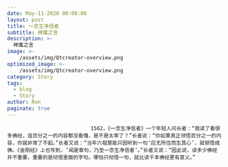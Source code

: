 ```yaml
---
date: May-11-2020 00:00:00
layout: post
title: 一念生净信者
subtitle: 神寓之言
description: >-
  神寓之言
image: >-
    /assets/img/Qtcreator-overview.png
optimized_image: >-
    /assets/img/Qtcreator-overview.png
category: Story
tags:
  - blog
  - Story
author: Ron
paginate: true
---
```


							　　1562，《一念生净信者》一个年轻人问长者：“我读了看很多佛经，连百分之一的内容都没看懂，是不是太笨了？”长者说：“你如果真正领悟百分之一的内容，你就非常了不起。”长者又说：“当年六祖慧能只因听到一句‘应无所住而生其心’，就顿悟成佛。《金刚经》上也写到，‘闻是章句，乃至一念生净信者’。”长者又说：“因此说，读多少佛经并不重要，重要的是彻悟里面的字句。哪怕只彻悟一句，就比读千本佛经更有意义。”
							
							
						
